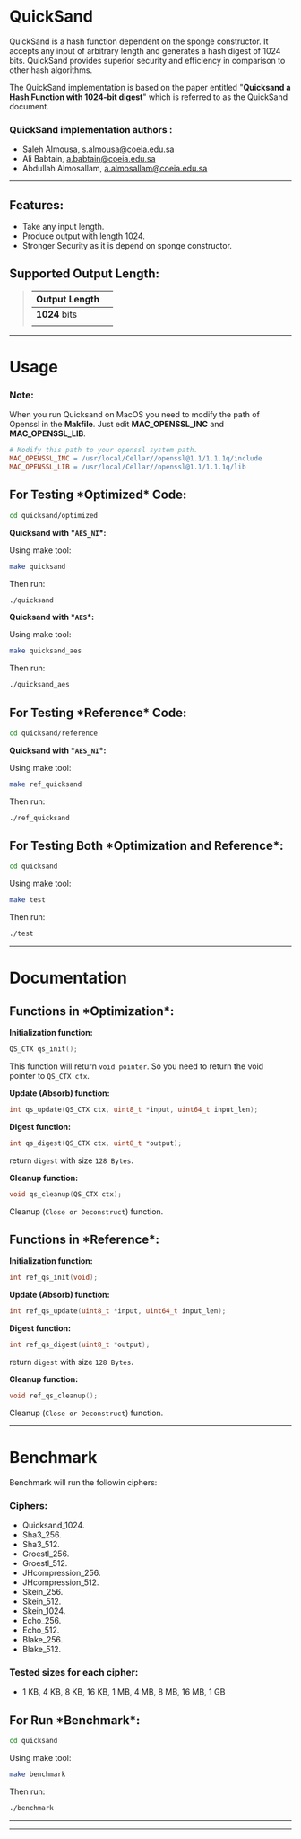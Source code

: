 # **QuickSand**
QuickSand is a hash function dependent on the sponge constructor. It accepts any input of arbitrary length and generates a hash digest of 1024 bits. QuickSand provides superior security and efficiency in comparison to other hash algorithms.

The QuickSand implementation is based on the paper entitled "**Quicksand a Hash Function with 1024-bit digest**" which is referred to as the QuickSand document.



### **QuickSand implementation authors :**
* Saleh Almousa, s.almousa@coeia.edu.sa
* Ali Babtain, a.babtain@coeia.edu.sa
* Abdullah Almosallam, a.almosallam@coeia.edu.sa

***


## **Features:**
* Take any input length.
* Produce output with length 1024.
* Stronger Security as it is depend on sponge constructor.



## **Supported Output Length:**
>| **Output Length**     ||
>| ---     | ---
>| **1024** bits |
>|   |

***

# **Usage**
### **Note:**
When you run Quicksand on MacOS you need to modify the path of Openssl in the **Makfile**. Just edit **MAC_OPENSSL_INC**  and **MAC_OPENSSL_LIB**.<br> 
```makefile
# Modify this path to your openssl system path.
MAC_OPENSSL_INC = /usr/local/Cellar//openssl@1.1/1.1.1q/include
MAC_OPENSSL_LIB = /usr/local/Cellar//openssl@1.1/1.1.1q/lib
```


## **For Testing \*Optimized\* Code:**

```bash
cd quicksand/optimized
```
**Quicksand with \*`AES_NI`\*:**

Using make tool:
```bash
make quicksand
```
Then run:
```bash
./quicksand
```
**Quicksand with \*`AES`\*:**

Using make tool:
```bash
make quicksand_aes
```
Then run:
```bash
./quicksand_aes
```

## **For Testing \*Reference\* Code:**

```bash
cd quicksand/reference
```
**Quicksand with \*`AES_NI`\*:**

Using make tool:
```bash
make ref_quicksand
```
Then run:
```bash
./ref_quicksand
```

## **For Testing Both \*Optimization and Reference\*:**
```bash
cd quicksand
```

Using make tool:
```bash
make test
```
Then run:
```bash
./test
```
***


# **Documentation**

## **Functions in \*Optimization\*:**

**Initialization function:**

```c
QS_CTX qs_init();
```
This function will return `void pointer`. So you need to return the void pointer to `QS_CTX ctx`.


**Update (Absorb) function:**

```c
int qs_update(QS_CTX ctx, uint8_t *input, uint64_t input_len);
```

**Digest function:**

```c
int qs_digest(QS_CTX ctx, uint8_t *output);
```
return `digest` with size `128 Bytes`.

**Cleanup function:**

```c
void qs_cleanup(QS_CTX ctx);
```
Cleanup (`Close or Deconstruct`) function.


## **Functions in \*Reference\*:**

**Initialization function:**

```c
int ref_qs_init(void);
```

**Update (Absorb) function:**

```c
int ref_qs_update(uint8_t *input, uint64_t input_len);
```

**Digest function:**

```c
int ref_qs_digest(uint8_t *output);
```
return `digest` with size `128 Bytes`.

**Cleanup function:**

```c
void ref_qs_cleanup();
```
Cleanup (`Close or Deconstruct`) function.

***

# **Benchmark**
Benchmark will run the followin ciphers:

 ### **Ciphers:**
* Quicksand_1024.
* Sha3_256.
* Sha3_512.
* Groestl_256.
* Groestl_512.
* JHcompression_256.
* JHcompression_512.
* Skein_256.
* Skein_512.
* Skein_1024.
* Echo_256.
* Echo_512.
* Blake_256.
* Blake_512.


 ### **Tested sizes for each cipher:**
* 1 KB, 4 KB, 8 KB, 16 KB, 1 MB, 4 MB, 8 MB, 16 MB, 1 GB


## **For Run \*Benchmark\*:**
```bash
cd quicksand
```

Using make tool:
```bash
make benchmark
```

Then run:

```bash
./benchmark
```

***

***



